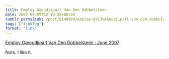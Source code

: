 ```yaml
---
title: Employ Gæoudjiparl Van Den Dobbelsteen
date: 2007-08-09T12:19:28+00:00
tumblr_permalink: /post/8140904/employ-g%C3%A6oudjiparl-van-den-dobbelsteen-june-2007
tags: ["linklog"]
format: "link"
---
```


[Employ Gæoudjiparl Van Den Dobbelsteen : June 2007][1]

Nuts. I like it.

[1]: http://brainwashed.com/vvm/news/various/20070621_goodiepal_londonjobs.html
